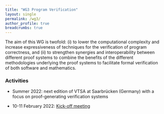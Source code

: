 ```yaml
---
title: "WG3 Program Verification"
layout: single
permalink: /wg3/
author_profile: true
breadcrumbs: true
---
```


The aim of this WG is twofold: (i) to lower the computational complexity and
increase expressiveness of techniques for the verification of program
correctness, and (ii) to strengthen synergies and interoperability between
different proof systems to combine the benefits of the different methodologies
underlying the proof systems to facilitate formal verification of both software
and mathematics.

### Activities

* Summer 2022: next edition of VTSA at Saarbrücken (Germany) with a focus on proof-generating verification systems

* 10-11 February 2022: [Kick-off meeting](../wg3-meeting1)
